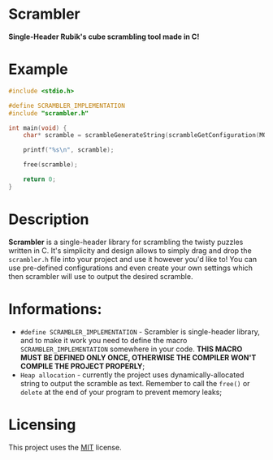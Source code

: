# Scrambler
<B>Single-Header Rubik's cube scrambling tool made in C!</B>

# Example
```c
#include <stdio.h>

#define SCRAMBLER_IMPLEMENTATION
#include "scrambler.h"

int main(void) {
    char* scramble = scrambleGenerateString(scrambleGetConfiguration(MODE_3X3));

    printf("%s\n", scramble);

    free(scramble);

    return 0;
}
```

# Description
<B>Scrambler</B> is a single-header library for scrambling the twisty puzzles written in C. It's simplicity and design allows to simply drag and drop the `scrambler.h` file into your project and use it however you'd like to! You can use pre-defined configurations and even create your own settings which then scrambler will use to output the desired scramble.

# Informations:
- `#define SCRAMBLER_IMPLEMENTATION` - Scrambler is single-header library, and to make it work you need to define the macro `SCRAMBLER_IMPLEMENTATION` somewhere in your code. <B>THIS MACRO MUST BE DEFINED ONLY ONCE, OTHERWISE THE COMPILER WON'T COMPILE THE PROJECT PROPERLY</B>;
- `Heap allocation` - currently the project uses dynamically-allocated string to output the scramble as text. Remember to call the `free()` or `delete` at the end of your program to prevent memory leaks;

# Licensing
This project uses the [MIT](https://github.com/itsYakub/Scrambler/blob/main/LICENSE) license.
